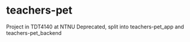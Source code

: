# teachers-pet
Project in TDT4140 at NTNU
Deprecated, split into teachers-pet_app and teachers-pet_backend
